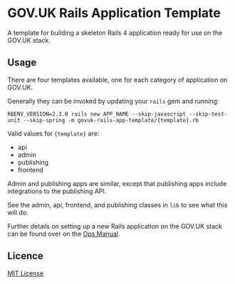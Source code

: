 # GOV.UK Rails Application Template

A template for building a skeleton Rails 4 application ready for use on the
GOV.UK stack.

## Usage

There are four templates available, one for each category of application on GOV.UK.

Generally they can be invoked by updating your `rails` gem and running:

```shell
RBENV_VERSION=2.3.0 rails new APP_NAME --skip-javascript --skip-test-unit --skip-spring -m govuk-rails-app-template/{template}.rb
```

Valid values for `{template}` are:
- api
- admin
- publishing
- frontend

Admin and publishing apps are similar, except that publishing apps include integrations
to the publishing API.

See the admin, api, frontend, and publishing classes in `lib` to see what this
will do.

Further details on setting up a new Rails application on the GOV.UK stack can be
found over on the [Ops Manual](https://github.gds/pages/gds/opsmanual/infrastructure/howto/setting-up-new-rails-app.html).

## Licence

[MIT License](LICENSE)
